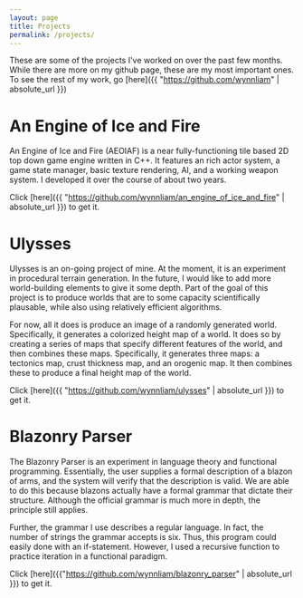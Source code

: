 ```yaml
---
layout: page
title: Projects
permalink: /projects/
---
```


These are some of the projects I've worked on over the past few months. While there are
more on my github page, these are my most important ones. To see the rest of my work, go
[here]({{ "https://github.com/wynnliam" | absolute_url }})

# An Engine of Ice and Fire
An Engine of Ice and Fire (AEOIAF) is a near fully-functioning tile based 2D top down game
engine written in C++. It features an rich actor system, a game state manager, basic texture
rendering, AI, and a working weapon system. I developed it over the course of about two years.

Click [here]({{ "https://github.com/wynnliam/an_engine_of_ice_and_fire" | absolute_url }}) to get it.

# Ulysses
Ulysses is an on-going project of mine. At the moment, it is an experiment in procedural
terrain generation. In the future, I would like to add more world-building elements to give
it some depth. Part of the goal of this project is to produce worlds that are to some capacity
scientifically plausable, while also using relatively efficient algorithms.

For now, all it does is produce an image of a randomly generated world. Specifically, it
generates a colorized height map of a world. It does so by creating a series of maps that
specify different features of the world, and then combines these maps. Specifically, it
generates three maps: a tectonics map, crust thickness map, and an orogenic map. It then
combines these to produce a final height map of the world.

Click [here]({{ "https://github.com/wynnliam/ulysses" | absolute_url }}) to get it.

# Blazonry Parser
The Blazonry Parser is an experiment in language theory and functional programming.
Essentially, the user supplies a formal description of a blazon of arms, and the system
will verify that the description is valid. We are able to do this because blazons actually
have a formal grammar that dictate their structure. Although the official grammar is much more
in depth, the principle still applies.

Further, the grammar I use describes a regular language. In fact, the number of strings the grammar
accepts is six. Thus, this program could easily done with an if-statement. However, I used
a recursive function to practice iteration in a functional paradigm.

Click [here]({{"https://github.com/wynnliam/blazonry_parser" | absolute_url }}) to get it.
